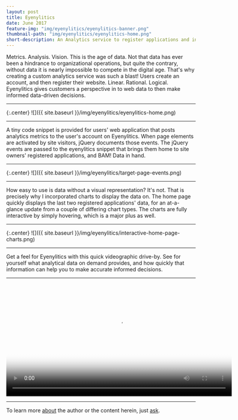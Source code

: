 ```yaml
---
layout: post
title: Eyenylitics
date: June 2017
feature-img: "img/eyenylitics/eyenylitics-banner.png"
thumbnail-path: "img/eyenylitics/eyenylitics-home.png"
short-description: An Analytics service to register applications and interpret data.
---
```

Metrics. Analysis. Vision.  This is the age of data.  Not that data has ever been a hindrance to organizational operations, but quite the contrary, without data it is nearly impossible to compete in the digital age.  That's why creating a custom analytics service was such a blast!  Users create an account, and then register their website.  Linear. Rational. Logical.  Eyenylitics gives customers a perspective in to web data to then make informed data-driven decisions.

---

{:.center}
![]({{ site.baseurl }}/img/eyenylitics/eyenylitics-home.png)

---

A tiny code snippet is provided for users' web application that posts analytics metrics to the user's account on Eyenylitics.  When page elements are activated by site visitors, jQuery documents those events.  The jQuery events are passed to the eyenylitics snippet that brings them home to site owners' registered applications, and BAM!  Data in hand.

---

{:.center}
![]({{ site.baseurl }}/img/eyenylitics/target-page-events.png)

---

How easy to use is data without a visual representation?  It's not.  That is precisely why I incorporated charts to display the data on.  The home page quickly displays the last two registered applications' data, for an at-a-glance update from a couple of differing chart types. The charts are fully interactive by simply hovering, which is a major plus as well.

---
{:.center}
![]({{ site.baseurl }}/img/eyenylitics/interactive-home-page-charts.png)

---

Get a feel for Eyenylitics with this quick videographic drive-by.  See for yourself what analytical data on demand provides, and how quickly that information can help you to make accurate informed decisions.

---

<video width="600" height="auto" controls src="/img/eyenylitics/eyenylitics-video-tour.mp4" type="video/mp4" poster="/img/eyenylitics/eyenylitics-home.png" class="picshad">
  Your browser does not support HTML5 video.
</video>

---
To learn more [about](/about) the author or the content herein, just [ask](/contact/).
